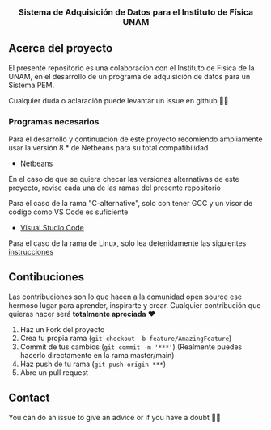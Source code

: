 <p align="center">
  <h3 align="center">Sistema de Adquisición de Datos para el Instituto de Física UNAM</h3>
</p>

<!-- ABOUT THE PROJECT -->
## Acerca del proyecto

El presente repositorio es una colaboracíon con el Instituto de Física de la UNAM, en el desarrollo de un programa de adquisición de datos para un Sistema PEM.

Cualquier duda o aclaración puede levantar un issue en github ✌🏻


### Programas necesarios 

Para el desarrollo y continuación de este proyecto recomiendo ampliamente usar la versión 8.* de Netbeans para su total compatibilidad
-  [Netbeans](http://netbeans.apache.org/kb/docs/ide/overview-screencast.html)

En el caso de que se quiera checar las versiones alternativas de este proyecto, revise cada una de las ramas del presente repositorio

Para el caso de la rama "C-alternative", solo con tener GCC y un visor de código como VS Code es suficiente

- [Visual Studio Code](https://code.visualstudio.com)

Para el caso de la rama de Linux, solo lea detenidamente las siguientes [instrucciones](https://github.com/aMurryFly/DataSystem_IF_UNAM_2/blob/Linux-PEM/instructions.md) 

<!-- GETTING STARTED 
### Installation

1. Get a free API Key at [https://example.com](https://example.com)
2. Clone the repo
   ```sh
   git clone https://github.com/your_username_/Project-Name.git
   ```
3. Install NPM packages
   ```sh
   npm install
   ```
4. Enter your API in `config.js`
   ```JS
   const API_KEY = 'ENTER YOUR API'; 
  ``` 
--> 
  
## Contibuciones

Las contribuciones son lo que hacen a la comunidad open source ese hermoso lugar para aprender, inspirarte y crear. Cualquier contribución que quieras hacer será **totalmente apreciada** ❤️

1. Haz un Fork del proyecto
2. Crea tu propia rama (`git checkout -b feature/AmazingFeature`)
3. Commit de tus cambios (`git commit -m '***'`) (Realmente puedes hacerlo directamente en la rama master/main)
4. Haz push de tu rama (`git push origin ***`)  
5. Abre un pull request


## Contact
You can do an issue to give an advice or if you have a doubt ✌🏻
